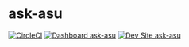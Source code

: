 # ask-asu

[![CircleCI](https://circleci.com/gh/mlsamuelson/ask-asu.svg?style=shield)](https://circleci.com/gh/mlsamuelson/ask-asu)
[![Dashboard ask-asu](https://img.shields.io/badge/dashboard-ask_asu-yellow.svg)](https://dashboard.pantheon.io/sites/83e57d8d-0b62-45fd-8065-bf3aabbe6786#dev/code)
[![Dev Site ask-asu](https://img.shields.io/badge/site-ask_asu-blue.svg)](http://dev-ask-asu.pantheonsite.io/)